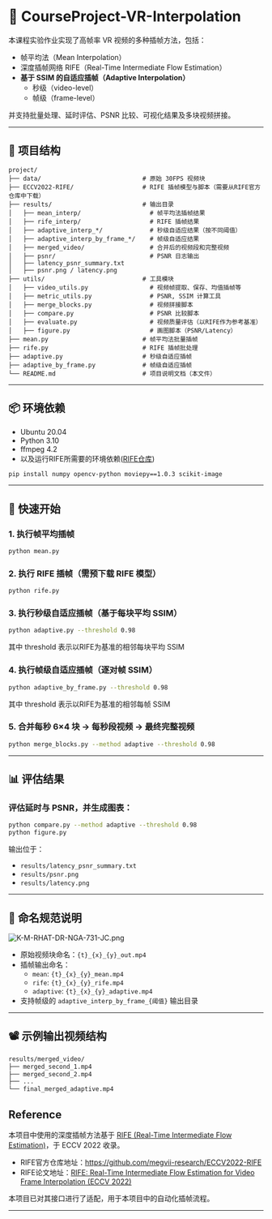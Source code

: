 
# 🎥 CourseProject-VR-Interpolation

本课程实验作业实现了高帧率 VR 视频的多种插帧方法，包括：

- 帧平均法（Mean Interpolation）
- 深度插帧网络 RIFE（Real-Time Intermediate Flow Estimation）
- **基于 SSIM 的自适应插帧（Adaptive Interpolation）**
  - 秒级（video-level）
  - 帧级（frame-level）

并支持批量处理、延时评估、PSNR 比较、可视化结果及多块视频拼接。

---

## 📁 项目结构

```
project/
├── data/                            # 原始 30FPS 视频块
├── ECCV2022-RIFE/                   # RIFE 插帧模型与脚本（需要从RIFE官方仓库中下载）
├── results/                         # 输出目录
│   ├── mean_interp/                   # 帧平均法插帧结果
│   ├── rife_interp/                   # RIFE 插帧结果
│   ├── adaptive_interp_*/             # 秒级自适应结果（按不同阈值）
│   ├── adaptive_interp_by_frame_*/    # 帧级自适应结果
│   ├── merged_video/                  # 合并后的视频段和完整视频
│   ├── psnr/                          # PSNR 日志输出
│   ├── latency_psnr_summary.txt       
│   ├── psnr.png / latency.png         
├── utils/                           # 工具模块
│   ├── video_utils.py                 # 视频帧提取、保存、均值插帧等
│   ├── metric_utils.py                # PSNR, SSIM 计算工具
│   ├── merge_blocks.py                # 视频拼接脚本
│   ├── compare.py                     # PSNR 比较脚本
│   ├── evaluate.py                    # 视频质量评估（以RIFE作为参考基准）
│   ├── figure.py                      # 画图脚本（PSNR/Latency）
├── mean.py                          # 帧平均法批量插帧
├── rife.py                          # RIFE 插帧批处理
├── adaptive.py                      # 秒级自适应插帧
├── adaptive_by_frame.py             # 帧级自适应插帧
└── README.md                        # 项目说明文档（本文件）
```

---

## 📦 环境依赖
- Ubuntu 20.04
- Python 3.10 
- ffmpeg 4.2
- 以及运行RIFE所需要的环境依赖([RIFE仓库](https://github.com/megvii-research/ECCV2022-RIFE))
```bash
pip install numpy opencv-python moviepy==1.0.3 scikit-image
```
---

## 🚀 快速开始

### 1. 执行帧平均插帧

```bash
python mean.py
```

### 2. 执行 RIFE 插帧（需预下载 RIFE 模型）

```bash
python rife.py
```

### 3. 执行秒级自适应插帧（基于每块平均 SSIM）

```bash
python adaptive.py --threshold 0.98
```
其中 threshold 表示以RIFE为基准的相邻每块平均 SSIM

### 4. 执行帧级自适应插帧（逐对帧 SSIM）

```bash
python adaptive_by_frame.py --threshold 0.98
```
其中 threshold 表示以RIFE为基准的相邻每帧 SSIM

### 5. 合并每秒 6×4 块 → 每秒段视频 → 最终完整视频

```bash
python merge_blocks.py --method adaptive --threshold 0.98
```

---

## 📊 评估结果

### 评估延时与 PSNR，并生成图表：

```bash
python compare.py --method adaptive --threshold 0.98
python figure.py
```

输出位于：

- `results/latency_psnr_summary.txt`
- `results/psnr.png`
- `results/latency.png`

---

## 📌 命名规范说明
![K-M-RHAT-DR-NGA-731-JC.png](https://i.postimg.cc/266XBRp5/K-M-RHAT-DR-NGA-731-JC.png)

- 原始视频块命名：`{t}_{x}_{y}_out.mp4`
- 插帧输出命名：
  - `mean`: `{t}_{x}_{y}_mean.mp4`
  - `rife`: `{t}_{x}_{y}_rife.mp4`
  - `adaptive`: `{t}_{x}_{y}_adaptive.mp4`
- 支持帧级的 `adaptive_interp_by_frame_{阈值}` 输出目录

---

## 📽️ 示例输出视频结构

```bash
results/merged_video/
├── merged_second_1.mp4
├── merged_second_2.mp4
├── ...
└── final_merged_adaptive.mp4
```

## Reference

本项目中使用的深度插帧方法基于 [RIFE (Real-Time Intermediate Flow Estimation)](https://github.com/megvii-research/ECCV2022-RIFE)，于 ECCV 2022 收录。

- RIFE官方仓库地址：https://github.com/megvii-research/ECCV2022-RIFE
- RIFE论文地址：[RIFE: Real-Time Intermediate Flow Estimation for Video Frame Interpolation (ECCV 2022)](https://arxiv.org/abs/2011.06294)

本项目已对其接口进行了适配，用于本项目中的自动化插帧流程。


---


